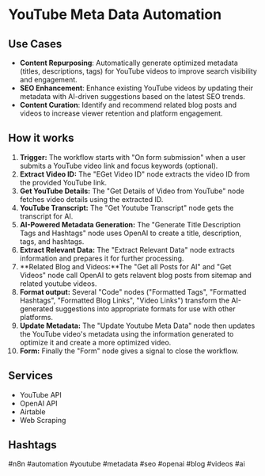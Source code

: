 # YouTube Meta Data Automation

## Use Cases

- **Content Repurposing**: Automatically generate optimized metadata (titles, descriptions, tags) for YouTube videos to improve search visibility and engagement.
- **SEO Enhancement**: Enhance existing YouTube videos by updating their metadata with AI-driven suggestions based on the latest SEO trends.
- **Content Curation**: Identify and recommend related blog posts and videos to increase viewer retention and platform engagement.

## How it works

1.  **Trigger:** The workflow starts with "On form submission" when a user submits a YouTube video link and focus keywords (optional).
2.  **Extract Video ID:** The "EGet Video ID" node extracts the video ID from the provided YouTube link.
3.  **Get YouTube Details:** The "Get Details of Video from YouTube" node fetches video details using the extracted ID.
4.  **YouTube Transcript:** The "Get Youtube Transcript" node gets the transcript for AI.
5.  **AI-Powered Metadata Generation:** The "Generate Title Description Tags and Hashtags" node uses OpenAI to create a title, description, tags, and hashtags.
6.  **Extract Relevant Data:** The "Extract Relevant Data" node extracts information and prepares it for further processing.
7.  **Related Blog and Videos:**The "Get all Posts for AI"  and "Get Videos" node call OpenAI to gets relavent blog posts from sitemap and related youtube videos.
8.  **Format output:** Several "Code" nodes ("Formatted Tags", "Formatted Hashtags", "Formatted Blog Links", "Video Links") transform the AI-generated suggestions into appropriate formats for use with other platforms.
9.  **Update Metadata:** The "Update Youtube Meta Data" node then updates the YouTube video's metadata using the information generated to optimize it and create a more optimized video.
10. **Form:** Finally the "Form" node gives a signal to close the workflow.

## Services

-   YouTube API
-   OpenAI API
-   Airtable
-   Web Scraping

## Hashtags

#n8n #automation #youtube #metadata #seo #openai #blog #videos #ai
